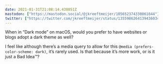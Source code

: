 ```yaml
---
date: 2021-01-31T21:08:14.438051Z
mastodon: ["https://mastodon.social/@jkreeftmeijer/105652374338061844"]
twitter: ["https://twitter.com/jkreeftmeijer/status/1355986264139436034"]
---
```

When in “Dark mode” on macOS, would you prefer to have websites or blogs adopt a dark theme as well? 

I feel like although there’s a media query to allow for this `@media (prefers-color-scheme: dark)`, it’s rarely used. Is that because it’s more work, or is it just a Bad Idea™?
